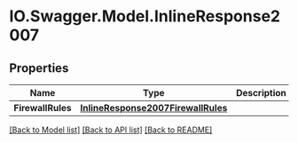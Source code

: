 # IO.Swagger.Model.InlineResponse2007
## Properties

Name | Type | Description | Notes
------------ | ------------- | ------------- | -------------
**FirewallRules** | [**InlineResponse2007FirewallRules**](InlineResponse2007FirewallRules.md) |  | [optional] 

[[Back to Model list]](../README.md#documentation-for-models) [[Back to API list]](../README.md#documentation-for-api-endpoints) [[Back to README]](../README.md)

